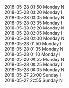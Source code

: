 2018-05-28 03:50 Monday  N  
2018-05-28 03:20 Monday  I  
2018-05-28 03:05 Monday  N  
2018-05-28 02:35 Monday  I  
2018-05-28 02:20 Monday  N  
2018-05-28 02:05 Monday  I  
2018-05-28 02:00 Monday  N  
2018-05-28 01:50 Monday  I  
2018-05-28 01:35 Monday  N  
2018-05-28 01:10 Monday  I  
2018-05-28 00:55 Monday  N  
2018-05-28 00:25 Monday  I  
2018-05-28 00:05 Monday  N  
2018-05-27 23:00 Sunday  I  
2018-05-27 22:55 Sunday  N  
